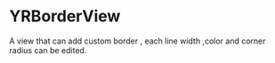 YRBorderView
============

A view that can add custom border , each line width ,color and  corner radius can be edited.
